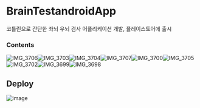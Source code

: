 # BrainTestandroidApp
코틀린으로 간단한 좌뇌 우뇌 검사 어플리케이션 개발, 플레이스토어에 출시

### Contents
![IMG_3706](https://user-images.githubusercontent.com/66197538/200162468-f9962075-560f-4f39-847e-9d1ff9978003.JPG)![IMG_3703](https://user-images.githubusercontent.com/66197538/200162471-d6439192-e579-4f59-b6f0-6af3632921d2.JPG)![IMG_3704](https://user-images.githubusercontent.com/66197538/200162473-dd4972c8-ff53-4377-bb33-9108a3697baf.JPG)![IMG_3707](https://user-images.githubusercontent.com/66197538/200162474-e3f04258-5734-4ffc-b54d-037fc9e6710a.JPG)![IMG_3700](https://user-images.githubusercontent.com/66197538/200162479-254de7c6-85e3-46f5-a3a1-5a59fe14aca2.JPG)![IMG_3705](https://user-images.githubusercontent.com/66197538/200162484-aa3f4d8a-d42b-49c1-831f-3d1d8e61beb8.JPG)![IMG_3702](https://user-images.githubusercontent.com/66197538/200162486-d66b89fe-6b7a-4c16-8fec-16cc98203d4c.JPG)![IMG_3699](https://user-images.githubusercontent.com/66197538/200162490-11f221f4-74aa-4215-9bb3-ba65beb5c02f.JPG)![IMG_3698](https://user-images.githubusercontent.com/66197538/200162492-a8ac6883-29a9-44bd-abcb-7d54fee89c88.JPG)

## Deploy 
![image](https://user-images.githubusercontent.com/66197538/200162385-696e8d1c-9468-4c53-a0a9-fcafdb43c940.jpeg)
